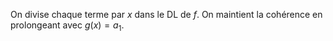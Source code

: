 On divise chaque terme par $x$ dans le DL de $f$. On maintient la cohérence en prolongeant avec $g(x)=a_{1}$.